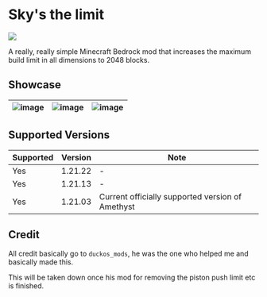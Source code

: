 # Sky's the limit
<a href="https://discord.gg/ArvWEVHGWs"><img src="https://img.shields.io/discord/1218673790775726182.svg?style=flat&label=Azurite&logo=discord&logoColor=ffffff&color=011e2c&labelColor=1f3157"><a/>

A really, really simple Minecraft Bedrock mod that increases the 
maximum build limit in all dimensions to 2048 blocks.

## Showcase
| ![image](./assets/img1.png) | ![image](./assets/img2.png) | ![image](./assets/img3.png) |
|----------------------------------------------------------------------------------------------------------------------|----------------------------------------------------------------------------------------------------------------------|----------------------------------------------------------------------------------------------------------------------|

## Supported Versions
| Supported | Version | Note                                             |
|-----------|---------|--------------------------------------------------|
| Yes       | 1.21.22 | -                                                |
| Yes       | 1.21.13 | -                                                |
| Yes       | 1.21.03 | Current officially supported version of Amethyst |

## Credit
All credit basically go to `duckos_mods`,
he was the one who helped me and basically made this.

This will be taken down once his mod for
removing the piston push limit etc is finished.

